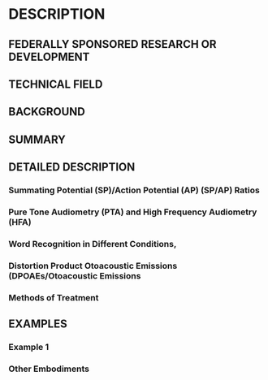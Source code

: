 # DESCRIPTION

## FEDERALLY SPONSORED RESEARCH OR DEVELOPMENT

## TECHNICAL FIELD

## BACKGROUND

## SUMMARY

## DETAILED DESCRIPTION

### Summating Potential (SP)/Action Potential (AP) (SP/AP) Ratios

### Pure Tone Audiometry (PTA) and High Frequency Audiometry (HFA)

### Word Recognition in Different Conditions,

### Distortion Product Otoacoustic Emissions (DPOAEs/Otoacoustic Emissions

### Methods of Treatment

## EXAMPLES

### Example 1

### Other Embodiments

